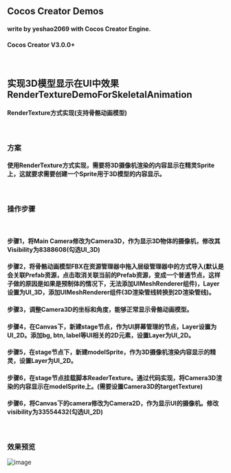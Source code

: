## Cocos Creator Demos
#### write by yeshao2069 with Cocos Creator Engine.
#### Cocos Creator V3.0.0+

&nbsp;
## 实现3D模型显示在UI中效果  RenderTextureDemoForSkeletalAnimation
#### RenderTexture方式实现(支持骨骼动画模型)
&nbsp;
### 方案 
#### 使用RenderTexture方式实现，需要将3D摄像机渲染的内容显示在精灵Sprite上，这就要求需要创建一个Sprite用于3D模型的内容显示。
&nbsp;
### 操作步骤
&nbsp;
#### 步骤1，将Main Camera修改为Camera3D，作为显示3D物体的摄像机，修改其Visibility为8388608(勾选UI_3D)
#### 步骤2，将骨骼动画模型FBX在资源管理器中拖入层级管理器中的方式导入(默认是会关联Prefab资源，点击取消关联当前的Prefab资源，变成一个普通节点，这样子做的原因是如果是预制体的情况下，无法添加UIMeshRenderer组件)，Layer设置为UI_3D，添加UIMeshRenderer组件(3D渲染管线转换到2D渲染管线)。
#### 步骤3，调整Camera3D的坐标和角度，能够正常显示骨骼动画模型。
#### 步骤4，在Canvas下，新建stage节点，作为UI屏幕管理的节点，Layer设置为UI_2D。添加bg, btn, label等UI相关的2D元素，设置Layer为UI_2D。
#### 步骤5，在stage节点下，新建modelSprite，作为3D摄像机渲染内容显示的精灵，设置Layer为UI_2D。
#### 步骤6，在stage节点挂载脚本ReaderTexture。通过代码实现，将Camera3D渲染的内容显示在modelSprite上。(需要设置Camera3D的targetTexture)
#### 步骤6，将Canvas下的camera修改为Camera2D，作为显示UI的摄像机。修改visibility为33554432(勾选UI_2D)
&nbsp;
### 效果预览
![image](https://gitee.com/yeshao2069/CocosCreatorDemos/raw/v3.0.0/images/gif/renderTextureForSkeletalAnim.gif)